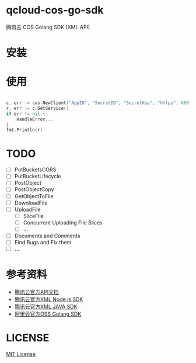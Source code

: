 # qcloud-cos-go-sdk
腾讯云 COS Golang SDK (XML API)

# 安装

# 使用

```go

c, err := cos.NewClient("AppID", "SecretID", "SecretKey", "https", 600)
r, err := c.GetService()
if err != nil {
    HandleError...
}
fmt.Println(r)

```

# TODO
- [ ] PutBucketsCORS
- [ ] PutBucketLifecycle
- [ ] PostObject
- [ ] PostObjectCopy
- [ ] GetObjectToFile
- [ ] DownloadFile
- [ ] UploadFile
    - [ ] SliceFile
    - [ ] Concurrent Uploading File Slices
    - [ ] ...

- [ ] Documents and Comments
- [ ] Find Bugs and Fix them
- [ ] ...

# 参考资料
- [腾讯云官方API文档](https://cloud.tencent.com/document/product/436/7751)
- [腾讯云官方XML Node.js SDK](https://github.com/tencentyun/cos-nodejs-sdk-v5)
- [腾讯云官方XML JAVA SDK](https://github.com/tencentyun/cos-java-sdk-v5)
- [阿里云官方OSS Golang SDK](https://github.com/aliyun/aliyun-oss-go-sdk)

# LICENSE
[MIT License](https://github.com/lily-lee/qcloud-cos-go-sdk/blob/master/LICENSE)
